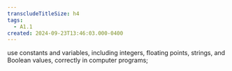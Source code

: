 ```yaml
---
transcludeTitleSize: h4
tags:
  - A1.1
created: 2024-09-23T13:46:03.000-0400
---
```

use constants and variables, including integers, floating points, strings, and Boolean values, correctly in computer programs;